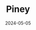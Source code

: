 ---
date: 2024-05-05
featured_image: Piney-20240617-1.jpg
title: Piney
description: 
tags: ["piney"]
---